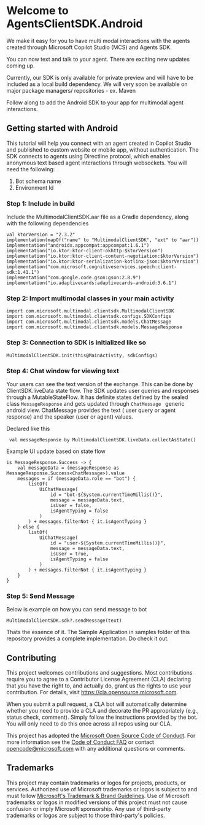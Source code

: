 # Welcome to AgentsClientSDK.Android

We make it easy for you to have multi modal interactions with the agents created through Microsoft
Copilot Studio (MCS) and Agents SDK.

You can now text and talk to your agent. There are exciting new updates coming up.

Currently, our SDK is only available for private preview and will have to be included as a local
build dependency. We will very soon be available on major package managers/ repositories - ex. Maven

Follow along to add the Android SDK to your app for multimodal agent interactions.

## Getting started with Android

This tutorial will help you connect with an agent created in Copilot Studio and published to custom
website or mobile app, without authentication.
The SDK connects to agents using Directline protocol, which enables anonymous text based agent
interactions through websockets.
You will need the following:

1. Bot schema name
2. Environment Id

### Step 1: Include in build

Include the MultimodalClientSDK.aar file as a Gradle dependency, along with the following
dependencies

```
val ktorVersion = "2.3.2"
implementation(mapOf("name" to "MultimodalClientSDK", "ext" to "aar"))
implementation("androidx.appcompat:appcompat:1.6.1")
implementation("io.ktor:ktor-client-okhttp:$ktorVersion")
implementation("io.ktor:ktor-client-content-negotiation:$ktorVersion")
implementation("io.ktor:ktor-serialization-kotlinx-json:$ktorVersion")
implementation("com.microsoft.cognitiveservices.speech:client-sdk:1.41.1")
implementation("com.google.code.gson:gson:2.8.9")
implementation("io.adaptivecards:adaptivecards-android:3.6.1")
```

### Step 2: Import multimodal classes in your main activity

``` 
import com.microsoft.multimodal.clientsdk.MultimodalClientSDK
import com.microsoft.multimodal.clientsdk.configs.SDKConfigs
import com.microsoft.multimodal.clientsdk.models.ChatMessage
import com.microsoft.multimodal.clientsdk.models.MessageResponse
```

### Step 3: Connection to SDK is initialized like so

``` 
MultimodalClientSDK.init(this@MainActivity, sdkConfigs)
```

### Step 4: Chat window for viewing text

Your users can see the text version of the exchange.
This can be done by ClientSDK.liveData state flow.
The SDK updates user queries and responses through a MutableStateFlow. It has definite states
defined by the sealed class ```MessageResponse``` and gets updated through ```ChatMessage ```
generic android view. ChatMessage provides the text ( user query or agent response) and the
speaker (user or agent) values.

Declared like this

``` val messageResponse by MultimodalClientSDK.liveData.collectAsState()```

Example UI update based on state flow

```
is MessageResponse.Success -> {
    val messageData = (messageResponse as MessageResponse.Success<ChatMessage>).value
    messages = if (messageData.role == "bot") {
        listOf(
            UiChatMessage(
                id = "bot-${System.currentTimeMillis()}",
                message = messageData.text,
                isUser = false,
                isAgentTyping = false
            )
        ) + messages.filterNot { it.isAgentTyping }
    } else {
        listOf(
            UiChatMessage(
                id = "user-${System.currentTimeMillis()}",
                message = messageData.text,
                isUser = true,
                isAgentTyping = false
            )
        ) + messages.filterNot { it.isAgentTyping }
    }
}
```

### Step 5: Send Message
Below is example on how you can send message to bot
```
MultimodalClientSDK.sdk?.sendMessage(text)
```

Thats the essence of it.
The Sample Application in samples folder of this repository provides a complete implementation. Do
check it out.

## Contributing

This project welcomes contributions and suggestions. Most contributions require you to agree to a
Contributor License Agreement (CLA) declaring that you have the right to, and actually do, grant us
the rights to use your contribution. For details, visit https://cla.opensource.microsoft.com.

When you submit a pull request, a CLA bot will automatically determine whether you need to provide
a CLA and decorate the PR appropriately (e.g., status check, comment). Simply follow the
instructions
provided by the bot. You will only need to do this once across all repos using our CLA.

This project has adopted
the [Microsoft Open Source Code of Conduct](https://opensource.microsoft.com/codeofconduct/).
For more information see
the [Code of Conduct FAQ](https://opensource.microsoft.com/codeofconduct/faq/) or
contact [opencode@microsoft.com](mailto:opencode@microsoft.com) with any additional questions or
comments.

## Trademarks

This project may contain trademarks or logos for projects, products, or services. Authorized use of
Microsoft
trademarks or logos is subject to and must follow
[Microsoft's Trademark & Brand Guidelines](https://www.microsoft.com/en-us/legal/intellectualproperty/trademarks/usage/general).
Use of Microsoft trademarks or logos in modified versions of this project must not cause confusion
or imply Microsoft sponsorship.
Any use of third-party trademarks or logos are subject to those third-party's policies.